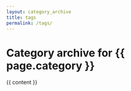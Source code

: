 ```yaml
---
layout: category_archive
title: tags
permalink: /tags/
---
```


<div class="row">
    <div class="col-md-1"></div>
    <div class="col-md-10">
        <h1>Category archive for {{ page.category }}</h1>   
        <article class="blog-post-small blog-post-content">
            {{ content }}
        </article>
    </div>
    <div class="col-md-1"></div>
</div>
